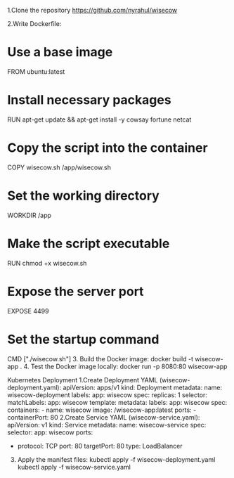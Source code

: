 1.Clone the repository  https://github.com/nyrahul/wisecow

2.Write Dockerfile:
# Use a base image
FROM ubuntu:latest

# Install necessary packages
RUN apt-get update && apt-get install -y cowsay fortune netcat

# Copy the script into the container
COPY wisecow.sh /app/wisecow.sh

# Set the working directory
WORKDIR /app

# Make the script executable
RUN chmod +x wisecow.sh

# Expose the server port
EXPOSE 4499

# Set the startup command
CMD ["./wisecow.sh"]
3. Build the Docker image:
docker build -t wisecow-app .
4. Test the Docker image locally:
docker run -p 8080:80 wisecow-app


Kubernetes Deployment
1.Create Deployment YAML (wisecow-deployment.yaml):
apiVersion: apps/v1
kind: Deployment
metadata:
  name: wisecow-deployment
  labels:
    app: wisecow
spec:
  replicas: 1
  selector:
    matchLabels:
      app: wisecow
  template:
    metadata:
      labels:
        app: wisecow
    spec:
      containers:
      - name: wisecow
        image: <your-container-registry>/wisecow-app:latest
        ports:
        - containerPort: 80
2.Create Service YAML (wisecow-service.yaml):
apiVersion: v1
kind: Service
metadata:
  name: wisecow-service
spec:
  selector:
    app: wisecow
  ports:
  - protocol: TCP
    port: 80
    targetPort: 80
  type: LoadBalancer
3. Apply the manifest files:
kubectl apply -f wisecow-deployment.yaml
kubectl apply -f wisecow-service.yaml
